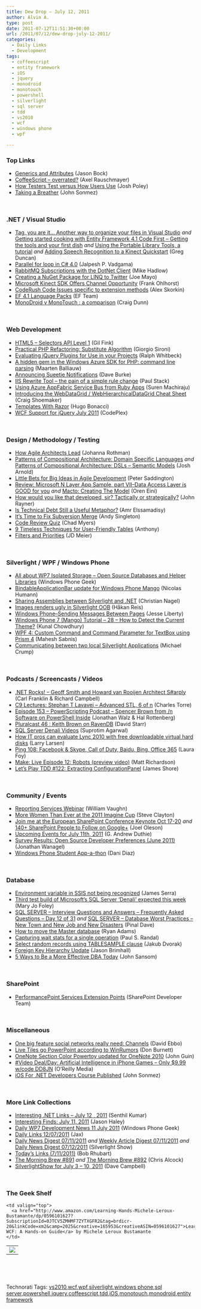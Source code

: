 ```yaml
---
title: Dew Drop – July 12, 2011
author: Alvin A.
type: post
date: 2011-07-12T11:51:30+00:00
url: /2011/07/12/dew-drop-july-12-2011/
categories:
  - Daily Links
  - Development
tags:
  - coffeescript
  - entity framework
  - iOS
  - jquery
  - monodroid
  - monotouch
  - powershell
  - silverlight
  - sql server
  - tdd
  - vs2010
  - wcf
  - windows phone
  - wpf

---
```

### <a name="top"></a>Top Links

  * [Generics and Attributes][1] (Jason Bock)
  * [CoffeeScript – overrated?][2] (Axel Rauschmayer)
  * [How Testers Test versus How Users Use][3] (Josh Poley)
  * [Taking a Breather][4] (John Sonmez)

&#160;

### <a name="dotnet"></a>.NET / Visual Studio

  * [Tag, you are it&#8230; Another way to organize your files in Visual Studio][5] _and_ [Getting started cooking with Entity Framework 4.1 Code First &#8211; Getting the tools and your first dish][6] _and_ [Using the Portable Library Tools, a tutorial][7] _and_ [Adding Speech Recognition to a Kinect Quickstart][8] (Greg Duncan)
  * [Parallel for loop in C# 4.0][9] (Jalpesh P. Vadgama)
  * [RabbitMQ Subscriptions with the DotNet Client][10] (Mike Hadlow)
  * [Creating a NuGet Package for LINQ to Twitter][11] (Joe Mayo)
  * [Microsoft Kinect SDK Offers Channel Opportunity][12] (Frank Ohlhorst)
  * [CodeRush Code Issues specific to extension methods][13] (Alex Skorkin)
  * [EF 4.1 Language Packs][14] (EF Team)
  * [MonoDroid v MonoTouch : a comparison][15] (Craig Dunn)

&#160;

### <a name="web"></a>Web Development

  * [HTML5 – Selectors API Level 1][16] (Gil Fink)
  * [Practical PHP Refactoring: Substitute Algorithm][17] (Giorgio Sironi)
  * [Evaluating jQuery Plugins for Use in your Projects][18] (Ralph Whitbeck)
  * [A hidden gem in the Windows Azure SDK for PHP: command line parsing][19] (Maarten Balliauw)
  * [Announcing Sueetie Notifications][20] (Dave Burke)
  * [IIS Rewrite Tool – the pain of a simple rule change][21] (Paul Stack)
  * [Using Azure AppFabric Service Bus from Ruby Apps][22] (Suren Machiraju)
  * [Introducing the WebDataGrid / WebHierarchicalDataGrid Cheat Sheet][23] (Craig Shoemaker)
  * [Templates With Razor][24] (Hugo Bonacci)
  * <a href="http://wcf.codeplex.com/releases/view/69862" target="_blank">WCF Support for jQuery July 2011</a> (CodePlex)

&#160;

### <a name="design"></a>Design / Methodology / Testing

  * [How Agile Architects Lead][25] (Johanna Rothman)
  * [Patterns of Compositional Architecture: Domain Specific Languages][26] _and_ [Patterns of Compositional Architecture: DSLs – Semantic Models][27] (Josh Arnold)
  * [Little Bets for Big Ideas in Agile Development][28] (Peter Saddington)
  * [Review: Microsoft N Layer App Sample, part VII–Data Access Layer is GOOD for you][29] _and_ [Macto: Creating The Model][30] (Oren Eini)
  * [How would you like that developed, sir? Tactically or strategically?][31] (John Rayner)
  * [Is Technical Debt Still a Useful Metaphor?][32] (Amr Elssamadisy)
  * [It&#8217;s Time to Fix Subversion Merge][33] (Andy Singleton)
  * [Code Review Quiz][34] (Chad Myers)
  * [9 Timeless Techniques for User-Friendly Tables][35] (Anthony)
  * [Filters and Priorities][36] (JD Meier)

&#160;

### <a name="silverlight"></a>Silverlight / WPF / Windows Phone

  * [All about WP7 Isolated Storage &#8211; Open Source Databases and Helper Libraries][37] (Windows Phone Geek)
  * [BindableApplicationBar update for Windows Phone Mango][38] (Nicolas Humann)
  * [Sharing Assemblies between Silverlight and .NET][39] (Christian Nagel)
  * [Images renders ugly in Silverlight OOB][40] (Håkan Reis)
  * [Windows Phone–Sending Messages Between Pages][41] (Jesse Liberty)
  * [Windows Phone 7 (Mango) Tutorial &#8211; 28 &#8211; How to Detect the Current Theme?][42] (Kunal Chowdhury)
  * [WPF 4: Custom Command and Command Parameter for TextBox using Prism 4][43] (Mahesh Sabnis)
  * [Communicating between two local Silverlight Applications][44] (Michael Crump)

&#160;

### <a name="podcasts"></a>Podcasts / Screencasts / Videos

  * <a href="http://www.dotnetrocks.com/default.aspx?ShowNum=679" target="_blank">.NET Rocks! &#8211; Geoff Smith and Howard van Rooijen Architect S#arply</a> (Carl Franklin & Richard Campbell)
  * [C9 Lectures: Stephan T Lavavej &#8211; Advanced STL, 6 of n][45] (Charles Torre)
  * [Episode 153 &#8211; PowerScripting Podcast &#8211; Spencer Brown from /n Software on PowerShell Inside][46] (Jonathan Walz & Hal Rottenberg)
  * [Pluralcast 46 : Keith Brown on RavenDB][47] (David Starr)
  * [SQL Server Denali Videos][48] (Suprotim Agarwal)
  * [How IT pros can evaluate Lync 2010 with free downloadable virtual hard disks][49] (Larry Larsen)
  * [Ping 108: Facebook & Skype, Call of Duty, Baidu, Bing, Office 365][50] (Laura Foy)
  * [Make: Live Episode 12: Robots (preview video)][51] (Matt Richardson)
  * [Let&#8217;s Play TDD #122: Extracting ConfigurationPanel][52] (James Shore)

&#160;

### <a name="events"></a>Community / Events

  * [Reporting Services Webinar][53] (William Vaughn)
  * [More Women Than Ever at the 2011 Imagine Cup][54] (Steve Clayton)
  * [Join me at the European SharePoint Conference Keynote Oct 17-20][55] _and_ [140+ SharePoint People to Follow on Google+][56] (Joel Oleson)
  * [Upcoming Events for July 11th, 2011][57] (G. Andrew Duthie)
  * [Survey Results: Open Source Developer Preferences (June 2011)][58] (Jonathan Wanagel)
  * [Windows Phone Student App-a-thon][59] (Dani Diaz)

&#160;

### <a name="db"></a>Database

  * [Environment variable in SSIS not being recognized][60] (James Serra)
  * [Third test build of Microsoft&#8217;s SQL Server &#8216;Denali&#8217; expected this week][61] (Mary Jo Foley)
  * [SQL SERVER – Interview Questions and Answers – Frequently Asked Questions – Day 12 of 31][62] _and_ [SQL SERVER – Database Worst Practices – New Town and New Job and New Disasters][63] (Pinal Dave)
  * [How to move the Master database][64] (Ryan Adams)
  * [Capturing wait stats for a single operation][65] (Paul S. Randal)
  * [Select random records using TABLESAMPLE clause][66] (Jakub Dvorak)
  * [Foreign Key Hierarchy Update][67] (Jason Brimhall)
  * [5 Ways to Be a More Effective DBA Today][68] (John Sansom)

&#160;

### <a name="sp"></a>SharePoint

  * [PerformancePoint Services Extension Points][69] (SharePoint Developer Team)

&#160;

### <a name="misc"></a>Miscellaneous

  * [One big feature social networks really need: Channels][70] (David Ebbo)
  * [Live Tiles go PowerPoint according to WinRumors][71] (Don Burnett)
  * [OneNote Section Color Powertoy updated for OneNote 2010][72] (John Guin)
  * [#Video Deal/Day: Artificial Intelligence in iPhone Games &#8211; Only $9.99 w/code DD8JN][73] (O&#8217;Reilly Media)
  * [iOS For .NET Developers Course Published][74] (John Sonmez)

&#160;

### <a name="links"></a>More Link Collections

  * [Interesting .NET Links – July 12 , 2011][75] (Senthil Kumar)
  * [Interesting Finds: July 11, 2011][76] (Jason Haley)
  * [Daily WP7 Development News 11 July 2011][77] (Windows Phone Geek)
  * [Daily Links 12/07/2011][78] (Jax)
  * [Daily News Digest 07/11/2011][79] _and_ [Weekly Article Digest 07/11/2011][80] _and_ [Daily News Digest 07/12/2011][81] (Silverlight Show)
  * [Today&#8217;s Links (7/11/2011)][82] (Bob Rhubart)
  * [The Morning Brew #891][83] _and_ [The Morning Brew #892][84] (Chris Alcock)
  * [SilverlightShow for July 3 &#8211; 10, 2011][85] (Dave Campbell)

&#160;

### <a name="shelf"></a>The Geek Shelf

<table border="0" cellspacing="0" cellpadding="0">
  <tr>
    <td>
      <img data-recalc-dims="1" decoding="async" src="https://i0.wp.com/ecx.images-amazon.com/images/I/51rz7yhbyxL._SL160_.jpg?w=660" />
    </td>
    
    <td valign="top">
      <a href="http://www.amazon.com/Learning-Hands-Michele-Leroux-Bustamante/dp/0596101627?SubscriptionId=0JTCV5ZMHMF7ZYTXGFR2&tag=brdicr-20&linkCode=xm2&camp=2025&creative=165953&creativeASIN=0596101627">Learning WCF: A Hands-on Guide</a> by Michele Leroux Bustamante
    </td>
  </tr>
</table>

&#160;

<div style="padding-bottom: 0px; margin: 0px; padding-left: 0px; padding-right: 0px; display: inline; float: none; padding-top: 0px" id="scid:C16BAC14-9A3D-4c50-9394-FBFEF7A93539:d08a13c0-7e97-42ce-8b26-a9a774a1ac53" class="wlWriterEditableSmartContent">
  <!--dotnetkickit-->
</div>

&#160;

<div style="padding-bottom: 0px; margin: 0px; padding-left: 0px; padding-right: 0px; display: inline; float: none; padding-top: 0px" id="scid:0767317B-992E-4b12-91E0-4F059A8CECA8:83a045e6-6a97-4b16-8286-fda4ad9c5e16" class="wlWriterEditableSmartContent">
  Technorati Tags: <a href="http://technorati.com/tags/vs2010" rel="tag">vs2010</a>,<a href="http://technorati.com/tags/wcf" rel="tag">wcf</a>,<a href="http://technorati.com/tags/wpf" rel="tag">wpf</a>,<a href="http://technorati.com/tags/silverlight" rel="tag">silverlight</a>,<a href="http://technorati.com/tags/windows+phone" rel="tag">windows phone</a>,<a href="http://technorati.com/tags/sql+server" rel="tag">sql server</a>,<a href="http://technorati.com/tags/powershell" rel="tag">powershell</a>,<a href="http://technorati.com/tags/jquery" rel="tag">jquery</a>,<a href="http://technorati.com/tags/coffeescript" rel="tag">coffeescript</a>,<a href="http://technorati.com/tags/tdd" rel="tag">tdd</a>,<a href="http://technorati.com/tags/iOS" rel="tag">iOS</a>,<a href="http://technorati.com/tags/monotouch" rel="tag">monotouch</a>,<a href="http://technorati.com/tags/monodroid" rel="tag">monodroid</a>,<a href="http://technorati.com/tags/entity+framework" rel="tag">entity framework</a>
</div>

 [1]: http://www.jasonbock.net/JB/Default.aspx?blog=entry.b0b97ed428874abb9dcc3fbb0f9b529d
 [2]: http://feeds.dzone.com/~r/zones/css/~3/QZ1kW-Cup0k/coffeescript-%E2%80%93-overrated
 [3]: http://blogs.msdn.com/b/joshpoley/archive/2011/07/11/how-testers-test-versus-how-users-use.aspx
 [4]: http://simpleprogrammer.com/2011/07/10/taking-a-breather/
 [5]: http://channel9.msdn.com/coding4fun/blog/Tag-you-are-it-Another-way-to-organize-your-files-in-Visual-Studio
 [6]: http://coolthingoftheday.blogspot.com/2011/07/getting-started-cooking-with-entity.html
 [7]: http://coolthingoftheday.blogspot.com/2011/07/using-portable-library-tools-tutorial.html
 [8]: http://channel9.msdn.com/coding4fun/kinect/Adding-Speech-Recognition-to-a-Kinect-Quickstart
 [9]: http://feedproxy.google.com/~r/blogspot/DotNetJalps/~3/l2cLmE33qaY/parallel-for-loop-in-c-40.html
 [10]: http://feedproxy.google.com/~r/CodeRant/~3/NI8a2kjdKGc/rabbitmq-subscriptions-with-dotnet.html
 [11]: http://geekswithblogs.net/WinAZ/archive/2011/07/11/creating-a-nuget-package-for-linq-to-twitter.aspx
 [12]: http://research.microsoft.com/en-us/news/headlines/kinectforwindowssdk-071011.aspx
 [13]: http://www.skorkin.com/2011/07/coderush-code-issues-specific-to-extension-methods/
 [14]: http://blogs.msdn.com/b/adonet/archive/2011/07/11/ef-4-1-language-packs.aspx
 [15]: http://conceptdev.blogspot.com/2011/07/monodroid-v-monotouch-comparison.html
 [16]: http://feedproxy.google.com/~r/GilFinkBlog/~3/2GV04zKjPF0/html5-selectors-api-level-1.aspx
 [17]: http://feeds.dzone.com/~r/zones/agile/~3/Ds79YX7DWcE/practical-php-refactoring-4
 [18]: http://blogs.msdn.com/b/scriptjunkie/archive/2011/07/11/evaluating-jquery-plugins-for-use-in-your-projects.aspx
 [19]: http://blog.maartenballiauw.be/post.aspx?id=a7989c4c-3811-4b90-9205-7dcc380c6fae
 [20]: http://feedproxy.google.com/~r/DaveBurke/~3/i-gKB6ssgi4/post.aspx
 [21]: http://feeds.dzone.com/~r/zones/dotnet/~3/7TNPtQSZf38/iis-rewrite-tool-%E2%80%93-pain-simple
 [22]: http://appfabriccat.com/2011/07/using-azure-appfabric-service-bus-from-ruby-apps/
 [23]: http://blogs.infragistics.com/blogs/craig_shoemaker/archive/2011/07/11/introducing-the-webdatagrid-webhierarchicaldatagrid-cheat-sheet.aspx
 [24]: http://feedproxy.google.com/~r/LosTechies/~3/8L91-Ix1fcs/
 [25]: http://feeds.dzone.com/~r/zones/agile/~3/DLO_a3MWCA0/how-agile-architects-lead
 [26]: http://feedproxy.google.com/~r/LosTechies/~3/OJ3sw5fuRBs/
 [27]: http://feedproxy.google.com/~r/LosTechies/~3/Pomg8koITcY/
 [28]: http://feedproxy.google.com/~r/agilescout/~3/fOiiSL0qv30/
 [29]: http://feedproxy.google.com/~r/AyendeRahien/~3/q-Hj268KxP8/review-microsoft-n-layer-app-sample-part-viindash-data-access-layer-is-good-for-you
 [30]: http://feedproxy.google.com/~r/AyendeRahien/~3/0AyiNbcX87Q/macto-creating-the-model
 [31]: http://sharpfellows.com/post.aspx?id=ef4fbd7e-430e-4360-9b27-771f44ed07df
 [32]: http://www.infoq.com/news/2011/07/death_of_tech_debt
 [33]: http://blog.assembla.com/assemblablog/tabid/12618/bid/58122/It-s-Time-to-Fix-Subversion-Merge.aspx
 [34]: http://feedproxy.google.com/~r/LosTechies/~3/q2SLvVAY0mI/
 [35]: http://feedproxy.google.com/~r/uxmovement/~3/7jm4_6kPg90/
 [36]: http://feedproxy.google.com/~r/jmeier/~3/YCtaDSyP_I4/filters-and-priorities.aspx
 [37]: http://www.windowsphonegeek.com/tips/All-about-WP7-Isolated-Storage---Open-Source-Databases-and-Helper-Libraries
 [38]: http://blog.humann.info/post/2011/07/12/BindableApplicationBar-update-for-Windows-Phone-Mango.aspx
 [39]: http://weblogs.thinktecture.com/cnagel/2011/07/sharing-assemblies-between-silverlight-and-net.html
 [40]: http://feedproxy.google.com/~r/jayway/posts/~3/vrDoEYDi9iY/
 [41]: http://feedproxy.google.com/~r/JesseLiberty-SilverlightGeek/~3/bZuK29Ka5m8/
 [42]: http://feedproxy.google.com/~r/kunal2383/~3/DD-V1dofSnI/windows-phone-7-mango-tutorial-28-how.html
 [43]: http://feedproxy.google.com/~r/netCurryRecentArticles/~3/5t57n6rDus4/ShowArticle.aspx
 [44]: http://feedproxy.google.com/~r/MichaelCrump/~3/XqKN8KV2U1U/communicating-between-two-local-silverlight-applications.aspx
 [45]: http://channel9.msdn.com/Shows/Going+Deep/C9-Lectures-Stephan-T-Lavavej-Advanced-STL-6-of-n
 [46]: http://feedproxy.google.com/~r/Powerscripting/~3/LQIazHxtnMA/episode-153-power-scripting-podcast-spencer-brown-from-n-software-on-power-shell-inside
 [47]: http://feedproxy.google.com/~r/Pluralcast/~3/LpCZu89rqLA/pluralcast-46-keith-brown-on-ravendb.aspx
 [48]: http://feedproxy.google.com/~r/sqlservercurry/blog/~3/bPo-3HIAbjI/sql-server-denali-videos.html
 [49]: http://channel9.msdn.com/posts/How-IT-pros-can-evaluate-Lync-2010-with-free-downloadable-virtual-hard-disks
 [50]: http://channel9.msdn.com/Shows/PingShow/Ping-108-Facebook--Skype-Call-of-Duty-Baidu-Bing-Office-365
 [51]: http://feedproxy.google.com/~r/makezineonline/~3/vT7dxjYAwIk/make-live-episode-12-robots-preview-video.html
 [52]: http://jamesshore.com/Blog/Lets-Play/Episode-122.html
 [53]: http://betav.com/blog/billva/2011/07/reporting-services-webinar.html
 [54]: http://blogs.technet.com/b/next/archive/2011/07/11/more-women-than-ever-at-the-2011-imagine-cup.aspx
 [55]: http://feedproxy.google.com/~r/JoelsSharepointLand/~3/q-ECdQuaQrM/ViewPost.aspx
 [56]: http://feedproxy.google.com/~r/JoelsSharepointLand/~3/wLRvV0XSN98/ViewPost.aspx
 [57]: http://feeds.devhammer.net/~r/devhammer/~3/0gptQh51qaY/upcoming-events-for-july-11th-2011
 [58]: http://blogs.msdn.com/b/codeplex/archive/2011/07/11/survey-results-open-source-developer-preferences-june-2011.aspx
 [59]: http://blogs.msdn.com/b/dani/archive/2011/07/11/windows-phone-student-app-a-thon.aspx
 [60]: http://www.sqlservercentral.com/blogs/jamesserra/archive/2011/07/11/environment-variable-in-ssis-not-being-recognized.aspx
 [61]: http://www.zdnet.com/blog/microsoft/third-test-build-of-microsofts-sql-server-denali-expected-this-week/9981
 [62]: http://blog.sqlauthority.com/2011/07/12/sql-server-interview-questions-and-answers-frequently-asked-questions-day-12-of-31/
 [63]: http://blog.sqlauthority.com/2011/07/12/sql-server-database-worst-practices-new-town-and-new-job-and-new-disasters/
 [64]: http://feedproxy.google.com/~r/sqlserverpedia/~3/2Vdhx4yeZU8/
 [65]: http://feedproxy.google.com/~r/PaulSRandal/~3/dMMJIoH3ZoA/post.aspx
 [66]: http://www.sqlservercentral.com/blogs/sqltreeo/archive/2011/07/11/select-random-records-using-tablesample-clause.aspx
 [67]: http://www.sqlservercentral.com/blogs/sqlrnnr/archive/2011/07/11/foreign-key-hierarchy-update.aspx
 [68]: http://www.sqlservercentral.com/blogs/johnsansom/archive/2011/07/11/5-ways-to-be-a-more-effective-dba-today.aspx
 [69]: http://blogs.msdn.com/b/sharepointdev/archive/2011/07/11/performancepoint-services-extension-points.aspx
 [70]: http://feedproxy.google.com/~r/DavidEbbo/~3/5rguhpG4da8/one-big-feature-social-networks-really.html
 [71]: http://feedproxy.google.com/~r/d4dotnet/~3/HkUTDd5NETs/post.aspx
 [72]: http://blogs.msdn.com/b/johnguin/archive/2011/07/11/onenote-section-color-powertoy-updated-for-onenote-2010.aspx
 [73]: http://feeds.oreilly.com/~r/oreilly/news/~3/NjTVeVMzl14/
 [74]: http://simpleprogrammer.com/2011/07/11/ios-for-net-developers-course-published/
 [75]: http://feedproxy.google.com/~r/ginktage/EPSB/~3/Xiu24vyLx3I/
 [76]: http://jasonhaley.com/blog/post.aspx?id=558c000a-cdd6-4dd7-af6f-8a1e564cb431
 [77]: http://www.windowsphonegeek.com/news/daily-wp7-development-news-11-july-2011
 [78]: http://feedproxy.google.com/~r/parsimonyjax/~3/pCTiDZ_JxW8/daily-links-12072011.html
 [79]: http://feedproxy.google.com/~r/silverlightshow/~3/s6qPKECqSOo/Daily-News-Digest-07-11-2011.aspx
 [80]: http://feedproxy.google.com/~r/silverlightshow/~3/2QT_Rs43iVc/Weekly-Article-Digest-07-11-2011.aspx
 [81]: http://feedproxy.google.com/~r/silverlightshow/~3/rs6-CDe_dew/Daily-News-Digest-07-12-2011.aspx
 [82]: http://feedproxy.google.com/~r/brhubartOTN/~3/-mpfLEF4Yyg/today_s_links_7_11
 [83]: http://feedproxy.google.com/~r/ReflectivePerspective/~3/CI5T4Gwg35g/
 [84]: http://feedproxy.google.com/~r/ReflectivePerspective/~3/nE36bPbliUI/
 [85]: http://geekswithblogs.net/WynApseTechnicalMusings/archive/2011/07/11/146169.aspx